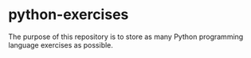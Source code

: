 # python-exercises
The purpose of this repository is to store as many Python programming language exercises as possible.
